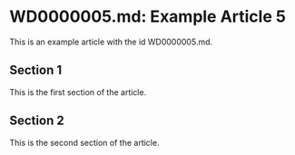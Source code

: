 # WD0000005.md: Example Article 5

This is an example article with the id WD0000005.md.
## Section 1

This is the first section of the article.
## Section 2

This is the second section of the article.

